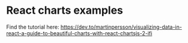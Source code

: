# React charts examples

Find the tutorial here: https://dev.to/martinpersson/visualizing-data-in-react-a-guide-to-beautiful-charts-with-react-chartsjs-2-ifi
